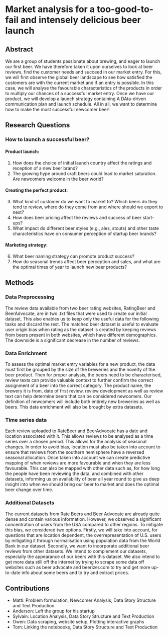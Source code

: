 # Market analysis for a too-good-to-fail and intensely delicious beer launch
## Abstract 
We are a group of students passionate about brewing, and eager to launch our first beer. We have therefore taken it upon ourselves to look at beer reviews, find the customer needs and succeed in our market entry. For this, we will first observe the global beer landscape to see how satisfied the customers are with the current market and if an entry is possible. In this case, we will analyse the favourable characteristics of the products in order to multiply our chances of a successful market entry. Once we have our product, we will develop a launch strategy containing A DAta-driven communication plan and launch schedule. All in all, we want to determine how to make the most successful newcomer beer!
## Research Questions 
### How to launch a successful beer?
#### Product launch:
1. How does the choice of initial launch country affect the ratings and reception of a new beer brand?
2. The growing hype around craft beers could lead to market saturation. Are newcomers welcome in the beer world?
#### Creating the perfect product:	
3. What kind of customer do we want to market to? Which beers do they tend to review, where do they come from and where should we export to next?
4. How does beer pricing affect the reviews and success of beer start-ups?
5. What impact do different beer styles (e.g., ales, stouts) and other taste characteristics have on consumer perception of startup beer brands?
#### Marketing strategy:
6. What beer naming strategy can promote product success?
7. How do seasonal trends affect beer perception and sales, and what are the optimal times of year to launch new beer products?

## Methods
### Data Preprocessing
The review data available from two beer rating websites, RatingBeer and BeerAdvocate, are in two .txt files that were used to create our initial dataset. This also enables us to keep only the useful data for the following tasks and discard the rest. The matched beer dataset is useful to evaluate user origin bias when rating as the dataset is created by keeping reviews from beers present in both websites, which have different demographics. The downside is a significant decrease in the number of reviews.
### Data Enrichment
To assess the optimal market entry variables for a new product, the data must first be grouped by the size of the breweries and the novelty of the beer product. Then for proper analysis, the beers need to be characterised, review texts can provide valuable context to further confirm the correct assignment of a beer into the correct category. The product name, the brewery it is from, date of first review, review development as well as review text can help determine beers that can be considered newcomers. Our definition of newcomers will include both entirely new breweries as well as beers. This data enrichment will also be brought by extra datasets.
### Time series data
Each review uploaded to RateBeer and BeerAdvocate has a date and location associated with it. This allows reviews to be analysed as a time series over a chosen period. This allows for the analysis of seasonal changes. In order to avoid bias, location must also be taken into account to ensure that reviews from the southern hemisphere have a reversed seasonal allocation. Once taken into account we can create predictive mapping of when reviews are more favourable and when they are less favourable. This can also be mapped with other data such as, for how long the people have been reviewing the data, and combined with other datasets, informing us on availability of beer all year round to give us deep insight into when we should bring our beer to market and does the optimal beer change over time. 
### Additional Datasets
The current datasets from Rate Beers and Beer Advocate are already quite dense and contain various information. However, we observed a significant concentration of users from the USA compared to other regions. To mitigate this bias, we considered two options. Firstly, we will take into account, for questions that are location dependent, the overrepresentation of U.S. users by mitigating it through normalisation using population data from the World Bank in our dataset. Secondly, we want to incorporate additional beer reviews from other datasets. We intend to complement our datasets, especially the appearance of our beers with this dataset. We also intend to get more data still off the internet by trying to scrape some data off websites such as beer advocate and beerizer.com to try and get more up-to-date info about some beers and to try and extract prices.

## Contributions
- Matti: Problem formulation, Newcomer Analysis, Data Story Structure and Text Production
- Anderson: Left the group for his startup
- Sylvain: Location Analysis, Data Story Structure and Text Production
- Owen: Data scraping, website setup, Plotting interactive graphs
- Tom: Linking the notebooks, Data Story Structure and Text Production


